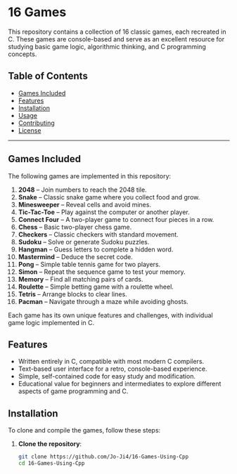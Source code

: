 # 16 Games

This repository contains a collection of 16 classic games, each recreated in C. These games are console-based and serve as an excellent resource for studying basic game logic, algorithmic thinking, and C programming concepts.

## Table of Contents

- [Games Included](#games-included)
- [Features](#features)
- [Installation](#installation)
- [Usage](#usage)
- [Contributing](#contributing)
- [License](#license)

---

## Games Included

The following games are implemented in this repository:

1. **2048** – Join numbers to reach the 2048 tile.
2. **Snake** – Classic snake game where you collect food and grow.
3. **Minesweeper** – Reveal cells and avoid mines.
4. **Tic-Tac-Toe** – Play against the computer or another player.
5. **Connect Four** – A two-player game to connect four pieces in a row.
6. **Chess** – Basic two-player chess game.
7. **Checkers** – Classic checkers with standard movement.
8. **Sudoku** – Solve or generate Sudoku puzzles.
9. **Hangman** – Guess letters to complete a hidden word.
10. **Mastermind** – Deduce the secret code.
11. **Pong** – Simple table tennis game for two players.
12. **Simon** – Repeat the sequence game to test your memory.
13. **Memory** – Find all matching pairs of cards.
14. **Roulette** – Simple betting game with a roulette wheel.
15. **Tetris** – Arrange blocks to clear lines.
16. **Pacman** – Navigate through a maze while avoiding ghosts.

Each game has its own unique features and challenges, with individual game logic implemented in C.

## Features

- Written entirely in C, compatible with most modern C compilers.
- Text-based user interface for a retro, console-based experience.
- Simple, self-contained code for easy study and modification.
- Educational value for beginners and intermediates to explore different aspects of game programming and C.

## Installation

To clone and compile the games, follow these steps:

1. **Clone the repository**:
   ```bash
   git clone https://github.com/Jo-Ji4/16-Games-Using-Cpp
   cd 16-Games-Using-Cpp
```

